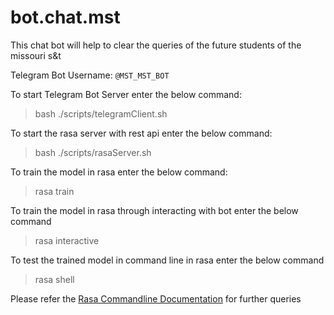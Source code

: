 # bot.chat.mst

This chat bot will help to clear the queries of the future students of the missouri s&amp;t

Telegram Bot Username: `@MST_MST_BOT`

To start Telegram Bot Server enter the below command:

> bash ./scripts/telegramClient.sh

To start the rasa server with rest api enter the below command:

> bash ./scripts/rasaServer.sh

To train the model in rasa enter the below command:

> rasa train

To train the model in rasa through interacting with bot enter the below command

> rasa interactive

To test the trained model in command line in rasa enter the below command

> rasa shell

Please refer the [Rasa Commandline Documentation](https://rasa.com/docs/rasa/command-line-interface/) for further queries
